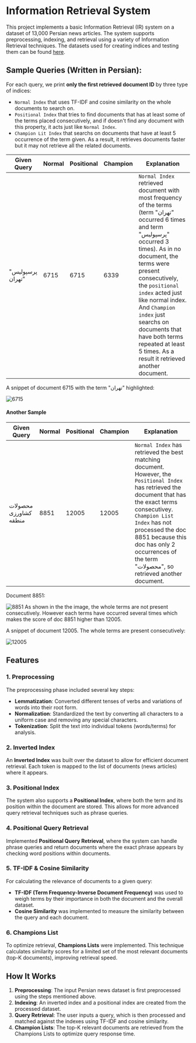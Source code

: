 # Information Retrieval System

This project implements a basic Information Retrieval (IR) system on a dataset of 13,000 Persian news articles. The system supports preprocessing, indexing, and retrieval using a variety of Information Retrieval techniques. The datasets used for creating indices and testing them can be found [here](https://drive.google.com/drive/folders/11yStVcviiOqXppQixSCNNVw3i8s8erm0?usp=sharing).

## Sample Queries (Written in Persian):
For each query, we print **only the first retrieved document ID** by three type of indices:
- `Normal Index` that uses TF-IDF and cosine similarity on the whole documents to search on.
- `Positional Index` that tries to find documents that has at least some of the terms placed consecutively, and if doesn't find any document with this property, it acts just like `Normal Index`.
- `Champion Lit Index` that searchs on documents that have at least 5 occurrence of the term given. As a result, it retrieves documents faster but it may not retrieve all the related documents.
 
|Given Query|Normal|Positional|Champion|Explanation|
|-----|----|----|----|----|
|"پرسپولیس تهران"|6715|6715|6339|`Normal Index` retrieved document with most frequency of the terms (term "تهران" occurred 6 times and term "پرسپولیس" occurred 3 times). As in no document, the terms were present consecutively, the `positional index` acted just like normal index. And `Champion index` just searchs on documents that have both terms repeated at least 5 times. As a result it retrieved another document.|



A snippet of document 6715 with the term "تهران" highlighted:

![6715](https://github.com/user-attachments/assets/e2e1ca77-baa4-4a7b-8ef6-24e16ac6d578)

#### Another Sample
|Given Query|Normal|Positional|Champion|Explanation|
|-----|----|----|----|----|
|محصولات کشاورزی منطقه|8851|12005|12005|`Normal Index` has retrieved the best matching document. However, the `Positional Index` has retrieved the document that has the exact terms consecutivey. `Champion List Index` has not processed the doc 8851 because this doc has only 2 occurrences of the term "محصولات", so retrieved another document.|

Document 8851:

![8851](https://github.com/user-attachments/assets/9b92673d-d705-4946-a7e0-67ef4ae5579c)
As shown in the the image, the whole terms are not present consecutively. However each terms have occurred several times which makes the score of doc 8851 higher than 12005.

A snippet of document 12005. The whole terms are present consecutively:

![12005](https://github.com/user-attachments/assets/b64bfbc4-d8ef-49f6-a2ad-5ef7fa792f5c)


## Features

### 1. Preprocessing
The preprocessing phase included several key steps:
- **Lemmatization**: Converted different tenses of verbs and variations of words into their root form.
- **Normalization**: Standardized the text by converting all characters to a uniform case and removing any special characters.
- **Tokenization**: Split the text into individual tokens (words/terms) for analysis.

### 2. Inverted Index
An **Inverted Index** was built over the dataset to allow for efficient document retrieval. Each token is mapped to the list of documents (news articles) where it appears.

### 3. Positional Index
The system also supports a **Positional Index**, where both the term and its position within the document are stored. This allows for more advanced query retrieval techniques such as phrase queries.

### 4. Positional Query Retrieval
Implemented **Positional Query Retrieval**, where the system can handle phrase queries and return documents where the exact phrase appears by checking word positions within documents.

### 5. TF-IDF & Cosine Similarity
For calculating the relevance of documents to a given query:
- **TF-IDF (Term Frequency-Inverse Document Frequency)** was used to weigh terms by their importance in both the document and the overall dataset.
- **Cosine Similarity** was implemented to measure the similarity between the query and each document.

### 6. Champions List
To optimize retrieval, **Champions Lists** were implemented. This technique calculates similarity scores for a limited set of the most relevant documents (top-K documents), improving retrieval speed.

## How It Works

1. **Preprocessing**: The input Persian news dataset is first preprocessed using the steps mentioned above.
2. **Indexing**: An inverted index and a positional index are created from the processed dataset.
3. **Query Retrieval**: The user inputs a query, which is then processed and matched against the indexes using TF-IDF and cosine similarity.
4. **Champion Lists**: The top-K relevant documents are retrieved from the Champions Lists to optimize query response time.
